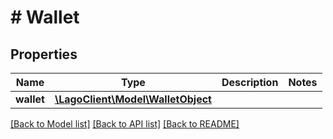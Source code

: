 # # Wallet

## Properties

Name | Type | Description | Notes
------------ | ------------- | ------------- | -------------
**wallet** | [**\LagoClient\Model\WalletObject**](WalletObject.md) |  |

[[Back to Model list]](../../README.md#models) [[Back to API list]](../../README.md#endpoints) [[Back to README]](../../README.md)

